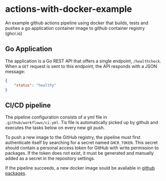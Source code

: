 # actions-with-docker-example
An example github actions pipeline using docker that builds, tests and pushes a go application container image to github container registry (ghcr.io)

## Go Application
The application is a Go REST API that offers a single endpoint, `/healthcheck`. When a `GET` request is sent to this endpoint, the API responds with a JSON message: 
```json
{
    "status": "healthy"
}
```

## CI/CD pipeline
The pipeline configuration consists of a yml file in `.github/workflows/ci.yml`. Tis file is automatically picked up by github and executes the tasks below on every new git push.

To push a new image to the GitHub registry, the pipeline must first authenticate itself by searching for a secret named `GHCR_TOKEN`. This secret should contain a personal access token for GitHub with write permission to packages. If the token does not exist, it must be generated and manually added as a secret in the repository settings.

If the pipeline succeeds, a new docker image sould be avaliable in [github packages](https://github.com/users/joaomdsg/packages).